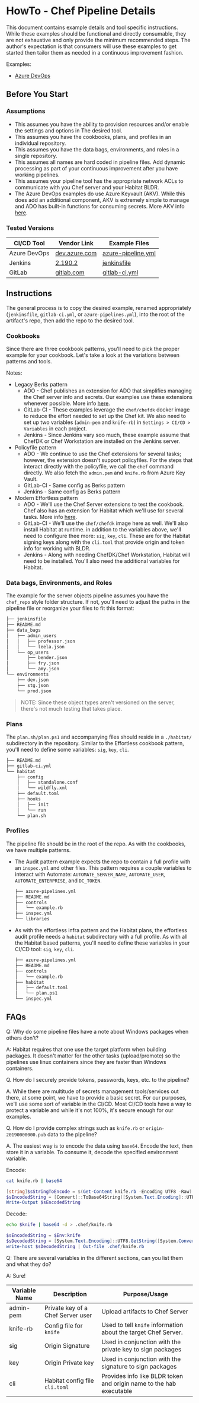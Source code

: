 # HowTo - Chef Pipeline Details

This document contains example details and tool specific instructions. While these examples should be functional and directly consumable, they are not exhaustive and only provide the minimum recommended steps. The author's expectation is that consumers will use these examples to get started then tailor them as needed in a continuous improvement fashion.

Examples:

* [Azure DevOps](./AzureDevOps)

## Before You Start

### Assumptions

* This assumes you have the ability to provision resources and/or enable the settings and options in The desired tool.
* This assumes you have the cookbooks, plans, and profiles in an individual repository.
* This assumes you have the data bags, environments, and roles in a single repository.
* This assumes all names are hard coded in pipeline files. Add dynamic processing as part of your continuous improvement after you have working pipelines.
* This assumes your pipeline tool has the appropriate network ACLs to communicate with you Chef server and your Habitat BLDR.
* The Azure DevOps examples do use Azure Keyvault (AKV). While this does add an additional component, AKV is extremely simple to manage and ADO has built-in functions for consuming secrets. More AKV info [here](https://docs.microsoft.com/en-us/azure/devops/pipelines/tasks/deploy/azure-key-vault?view=azure-devops).

### Tested Versions

| CI/CD Tool | Vendor Link | Example Files |
| ----- | ----- | ----- |
|Azure DevOps | [dev.azure.com](https://dev.azure.com) | [azure-pipeline.yml](./AzureDevOps/) |
| Jenkins | [2.190.2](https://jenkins.io/download/) | [jenkinsfile](./Jenkins/) |
| GitLab | [gitlab.com](https://www.gitlab.com) | [gitlab-ci.yml](./GitLabCI/) |

## Instructions

The general process is to copy the desired example, renamed appropriately  (`jenkinsfile`, `gitlab-ci.yml`, or `azure-pipelines.yml`), into the root of the artifact's repo, then add the repo to the desired tool.

### Cookbooks

Since there are three cookbook patterns, you'll need to pick the proper example for your cookbook. Let's take a look at the variations between patterns and tools.

Notes:

* Legacy Berks pattern
  * ADO - Chef publishes an extension for ADO that simplifies managing the Chef server info and secrets. Our examples use these extensions whenever possible. More info [here](https://github.com/chef-partners/azuredevops-chef/wiki/getting-started).
  * GitLab-CI - These examples leverage the `chef/chefdk` docker image to reduce the effort needed to set up the Chef kit. We also need to set up two variables (`admin-pem` and `knife-rb`) in `Settings > CI/CD > Variables` in each project.
  * Jenkins - Since Jenkins vary soo much, these example assume that ChefDK or Chef Workstation are installed on the Jenkins server.
* Policyfile pattern
  * ADO - We continue to use the Chef extensions for several tasks; however, the extension doesn't support policyfiles. For the steps that interact directly with the policyfile, we call the `chef` command directly. We also fetch the `admin.pem` and `knife.rb` from Azure Key Vault.
  * GitLab-CI - Same config as Berks pattern
  * Jenkins - Same config as Berks pattern
* Modern Effortless pattern
  * ADO - We'll use the Chef Server extensions to test the cookbook. Chef also has an extension for Habitat which we'll use for several tasks. More info [here](https://github.com/chef-partners/azuredevops-habitat/wiki/getting-started).
  * GitLab-CI - We'll use the `chef/chefdk` image here as well. We'll also install Habitat at runtime. in addition to the variables above, we'll need to configure  thee more: `sig`, `key`, `cli`. These are for the Habitat signing keys along with the `cli.toml` that provide origin and token info for working with BLDR.
  * Jenkins - Along with needing ChefDK/Chef Workstation, Habitat will need to be installed. You'll also need the additional variables for Habitat.

### Data bags, Environments, and Roles

The example for the server objects pipeline assumes you have the `chef_repo` style folder structure. If not, you'll need to adjust the paths in the pipeline file or reorganize your files to fit this format:

``` bash
├── jenkinsfile
├── README.md
├── data_bags
│   ├── admin_users
│   │   ├── professor.json
│   │   └── leela.json
│   └── op_users
│       ├── bender.json
│       ├── fry.json
│       └── amy.json
└── environments
    ├── dev.json
    ├── stg.json
    └── prod.json
```

> NOTE: Since these object types aren't versioned on the server, there's not much testing that takes place.

### Plans

The `plan.sh/plan.ps1` and accompanying files should reside in a `./habitat/` subdirectory in the repository. Similar to the Effortless cookbook pattern, you'll need to define some variables: `sig`, `key`, `cli`.

``` bash
├── README.md
├── gitlab-ci.yml
└── habitat
    ├── config
    │   ├── standalone.conf
    │   └── wildfly.xml
    ├── default.toml
    ├── hooks
    │   ├── init
    │   └── run
    └── plan.sh
```

### Profiles

The pipeline file should be in the root of the repo. As with the cookbooks, we have multiple patterns.

* The Audit pattern example expects the repo to contain a full profile with an `inspec.yml` and other files. This pattern requires a couple variables to interact with Automate: `AUTOMATE_SERVER_NAME`, `AUTOMATE_USER`, `AUTOMATE_ENTERPRISE`, and `DC_TOKEN`.

  ``` bash
  ├── azure-pipelines.yml
  ├── README.md
  ├── controls
  │   └── example.rb
  ├── inspec.yml
  └── libraries
  ```

* As with the effortless infra pattern and the Habitat plans, the effortless audit profile needs a `habitat` subdirectory with a full profile. As with all the Habitat based patterns, you'll need to define these variables in your CI/CD tool: `sig`, `key`, `cli`.

  ``` bash
  ├── azure-pipelines.yml
  ├── README.md
  ├── controls
  │   └── example.rb
  ├── habitat
  │   ├── default.toml
  │   └── plan.ps1
  └── inspec.yml
  ```

## FAQs

Q: Why do some pipeline files have a note about Windows packages when others don't?

A: Habitat requires that one use the target platform when building packages. It doesn't matter for the other tasks (upload/promote) so the pipelines use linux containers since they are faster than Windows containers.

Q. How do I securely provide tokens, passwords, keys, etc. to the pipeline?

A. While there are multitude of secrets management tools/services out there, at some point, we have to provide a basic secret. For our purposes, we'll use some sort of variable in the CI/CD. Most CI/CD tools have a way to protect a variable and while it's not 100%, it's secure enough for our examples.

Q. How do I provide complex strings such as `knife.rb` or `origin-20190000000.pub` data to the pipeline?

A. The easiest way is to encode the data using `base64`. Encode the text, then store it in a variable. To consume it, decode the specified environment variable.

  Encode:

  ``` bash
  cat knife.rb | base64
  ```

  ``` powershell
  [string]$sStringToEncode = $(Get-Content knife.rb -Encoding UTF8 -Raw)
  $sEncodedString = [Convert]::ToBase64String([System.Text.Encoding]::UTF8.GetBytes($sStringToEncode))
  Write-Output $sEncodedString
  ```

  Decode:

  ``` bash
  echo $knife | base64 -d > .chef/knife.rb
  ```

  ``` powershell
  $sEncodedString = $Env:knife
  $sDecodedString = [System.Text.Encoding]::UTF8.GetString([System.Convert]::FromBase64String($sEncodedString))
  write-host $sDecodedString | Out-file .chef/knife.rb
  ```

Q: There are several variables in the different sections, can you list them and what they do?

A: Sure!

| Variable Name | Description | Purpose/Usage |
| ---           | ---           | ---         |
| admin-pem | Private key of a Chef Server user | Upload artifacts to Chef Server |
| knife-rb | Config file for `knife` | Used to tell `knife` information about the target Chef Server.|
| sig| Origin Signature | Used in conjunction with the private key to sign packages |
| key | Origin Private key | Used in conjunction with the signature to sign packages |
| cli | Habitat config file `cli.toml` | Provides info like BLDR token and origin name to the hab executable |
